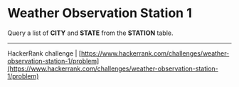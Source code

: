 # Weather Observation Station 1

Query a list of **CITY** and **STATE** from the **STATION** table.

___

HackerRank challenge | [https://www.hackerrank.com/challenges/weather-observation-station-1/problem](https://www.hackerrank.com/challenges/weather-observation-station-1/problem)
